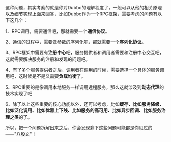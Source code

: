 这种问题，其实考察的就是你对Dubbo的理解程度了，一般可以从他的相关原理以及细节实现上面来回答，比如Dubbo作为一个RPC框架，需要考虑的问题有以下这几个：  

1、RPC调用，需要通信吧，那就需要一个**通信协议**。 

2、通信的过程中，需要做参数的序列化吧，那就需要一个**序列化协议**。 

3、RPC框架中需要有**注册中心**吧，服务提供者和调用者需要和注册中心交互吧，这就需要解决服务的注册和发现的问题吧。 

4、有了多个服务提供者之后，调用者在调用的时候，需要选择一个具体的服务调用吧，这时候是不是又需要**负载均衡**了。 

5、RPC重要的是像调用本地服务一样调用远程服务，那么这就涉及到**动态代理**的技术实现了吧 

6、除了以上这些重要的核心功能以外，还可以考虑，比如**缓存、比如服务降级、比如泛化调用、比如优雅上下线、比如服务的高可用、比如异步回调、比如服务治理之类**的了。  

所以，把一个问题拆解出来之后，你会发现剩下这些问题可能都是你见过的——"八股文"！ 

